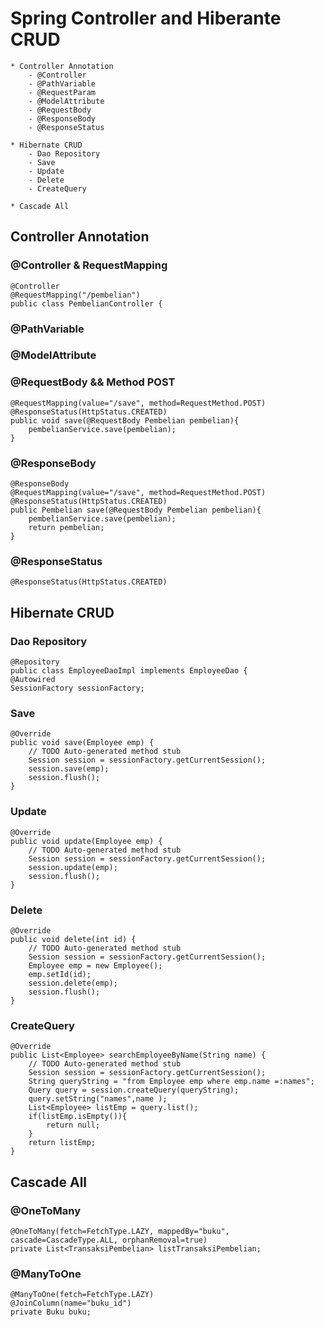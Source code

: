 # Spring Controller and Hiberante CRUD
	* Controller Annotation
		- @Controller
		- @PathVariable
		- @RequestParam
		- @ModelAttribute
		- @RequestBody
		- @ResponseBody
		- @ResponseStatus
		
	* Hibernate CRUD
		- Dao Repository
		- Save
		- Update
		- Delete
		- CreateQuery
	
	* Cascade All
		
## Controller Annotation
### @Controller & RequestMapping
	@Controller
	@RequestMapping("/pembelian")
	public class PembelianController {

### @PathVariable
### @ModelAttribute
### @RequestBody && Method POST
	@RequestMapping(value="/save", method=RequestMethod.POST)
	@ResponseStatus(HttpStatus.CREATED)
	public void save(@RequestBody Pembelian pembelian){
		pembelianService.save(pembelian);
	}
	
### @ResponseBody
	@ResponseBody
	@RequestMapping(value="/save", method=RequestMethod.POST)
	@ResponseStatus(HttpStatus.CREATED)
	public Pembelian save(@RequestBody Pembelian pembelian){
		pembelianService.save(pembelian);
		return pembelian;
	}
	
### @ResponseStatus
	@ResponseStatus(HttpStatus.CREATED)

## Hibernate CRUD
### Dao Repository
	@Repository
	public class EmployeeDaoImpl implements EmployeeDao {
	@Autowired
	SessionFactory sessionFactory;
	
### Save
	@Override
	public void save(Employee emp) {
		// TODO Auto-generated method stub
		Session session = sessionFactory.getCurrentSession();
		session.save(emp);
		session.flush();
	}
	
### Update
	@Override
	public void update(Employee emp) {
		// TODO Auto-generated method stub
		Session session = sessionFactory.getCurrentSession();
		session.update(emp);
		session.flush();
	}
	
### Delete
	@Override
	public void delete(int id) {
		// TODO Auto-generated method stub
		Session session = sessionFactory.getCurrentSession();
		Employee emp = new Employee();
		emp.setId(id);
		session.delete(emp);
		session.flush();
	}
	
### CreateQuery
	@Override
	public List<Employee> searchEmployeeByName(String name) {
		// TODO Auto-generated method stub
		Session session = sessionFactory.getCurrentSession();
		String queryString = "from Employee emp where emp.name =:names";
		Query query = session.createQuery(queryString); 
		query.setString("names",name );
		List<Employee> listEmp = query.list();
		if(listEmp.isEmpty()){
			return null;
		}
		return listEmp;
	}

## Cascade All
### @OneToMany
	@OneToMany(fetch=FetchType.LAZY, mappedBy="buku", cascade=CascadeType.ALL, orphanRemoval=true)
	private List<TransaksiPembelian> listTransaksiPembelian;
	
### @ManyToOne
	@ManyToOne(fetch=FetchType.LAZY)
	@JoinColumn(name="buku_id")
	private Buku buku;
	